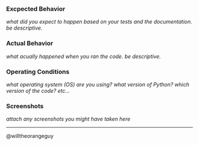 ### Excpected Behavior
*what did you expect to happen based on your tests and the documentation. be descriptive.*

### Actual Behavior
*what acually happened when you ran the code. be descriptive.*

### Operating Conditions
*what operating system (OS) are you using? what version of Python? which version of the code? etc...*

### Screenshots
*attach any screenshots you might have taken here*

---
@willtheorangeguy
